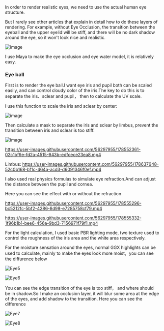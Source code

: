 In order to render realistic eyes, we need to use the actual human eye structure.

But I rarely see other articles that explain in detail how to do these layers of rendering. For example, without Eye Occlusion, the transition between the eyeball and the upper eyelid will be stiff, and there will be no dark shadow around the eye, so it won't look nice and realistic.

![image](https://user-images.githubusercontent.com/56297955/178516787-36260b19-50db-444f-b54a-d84ea258c7ac.png)

I use Maya to make the eye occlusion and eye water model, it is relatively easy.

### Eye ball

First is to render the eye ball.I want eye iris and pupil both can be scaled easily, and can control cloudy color of the iris.The key to do this is to separate the iris、sclear and pupil， then to calculate the UV scale.

I use this function to scale the iris and sclear by center:

![image](https://user-images.githubusercontent.com/56297955/180127714-28f0e525-d602-4aa9-acc0-5017cc034af2.png)

Then calculate a mask to separate the iris and sclear by limbus, prevent the transition between iris and sclear is too stiff.

![image](https://user-images.githubusercontent.com/56297955/180141242-d3ca8430-e78d-424d-a6ca-9a5d9ec36b35.png)


https://user-images.githubusercontent.com/56297955/178552361-02c1bf9e-fd2a-4515-943b-edfcece23ea8.mp4

Limbus:
https://user-images.githubusercontent.com/56297955/178637648-52c0b168-bf1c-464a-acd3-d6091346f0ef.mp4


I also used real physics formulas to simulate eye refraction.And can adjust the distance between the pupil and cornea.

Here you can see the effect with or without the refraction

https://user-images.githubusercontent.com/56297955/178555296-bc5212fc-5bf2-4286-8d98-e7285758cf79.mp4

https://user-images.githubusercontent.com/56297955/178555332-1f96b1b1-bee6-456a-9bd3-7156971f79f1.mp4


For the light calculation, I used basic PBR lighting mode, two texture  used to control the roughness of the iris area and the white area respectively.

For the moisture sensation around the eyes, normal GGX highlights can be used to calculate, mainly to make the eyes look more moist，you can see the diffurence below

![Eye5](https://user-images.githubusercontent.com/56297955/178556358-2f96e0a1-4023-42e7-8158-7aec9c125e8b.png)

![Eye6](https://user-images.githubusercontent.com/56297955/178556373-2e4cc398-2413-4ba7-b038-de460bdd9d04.png)

You can see the edge transition of the eye is too stiff， and where should be in shadow.So I make an occlusion layer, it will blur some area at the edge of the eyes, and add shadow to the transition. Here you can see the difference


![Eye7](https://user-images.githubusercontent.com/56297955/178638197-229a0443-031d-4d97-b96a-408d7c3c48ae.png)


![Eye8](https://user-images.githubusercontent.com/56297955/178638225-2fce6333-4b33-4258-a784-cf53a3910eab.png)


